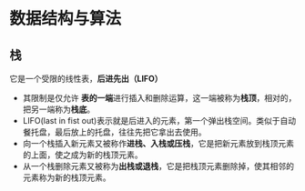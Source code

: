 # 数据结构与算法

## 栈
它是一个受限的线性表，**后进先出（LIFO）**
- 其限制是仅允许 **表的一端**进行插入和删除运算，这一端被称为**栈顶**，相对的，把另一端称为**栈底**。
- LIFO(last in fist out)表示就是后进入的元素，第一个弹出栈空间。类似于自动餐托盘，最后放上的托盘，往往先把它拿出去使用。
- 向一个栈插入新元素又被称作**进栈、入栈或压栈**，它是把新元素放到栈顶元素的上面，使之成为新的栈顶元素。
- 从一个栈删除元素又被称为**出栈或退栈**，它是把栈顶元素删除掉，使其相邻的元素称为新的栈顶元素。
